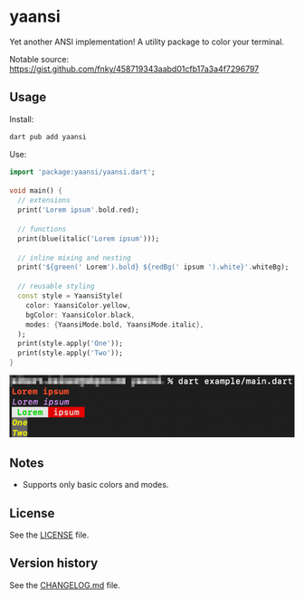 # yaansi

Yet another ANSI implementation! A utility package to color your terminal.

Notable source: https://gist.github.com/fnky/458719343aabd01cfb17a3a4f7296797

## Usage

Install:
```bash
dart pub add yaansi
```

Use:
```dart
import 'package:yaansi/yaansi.dart';

void main() {
  // extensions
  print('Lorem ipsum'.bold.red);

  // functions
  print(blue(italic('Lorem ipsum')));

  // inline mixing and nesting
  print('${green(' Lorem').bold} ${redBg(' ipsum ').white}'.whiteBg);

  // reusable styling
  const style = YaansiStyle(
    color: YaansiColor.yellow,
    bgColor: YaansiColor.black,
    modes: {YaansiMode.bold, YaansiMode.italic},
  );
  print(style.apply('One'));
  print(style.apply('Two'));
}
 ```

![example output](images/example.png)

## Notes

- Supports only basic colors and modes.

## License

See the [LICENSE](LICENSE) file.

## Version history

See the [CHANGELOG.md](CHANGELOG.md) file.
